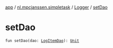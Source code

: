 [app](../../index.md) / [nl.mpcjanssen.simpletask](../index.md) / [Logger](index.md) / [setDao](.)

# setDao

`fun setDao(dao: `[`LogItemDao`](../../nl.mpcjanssen.simpletask.dao.gen/-log-item-dao/index.md)`): `[`Unit`](https://kotlinlang.org/api/latest/jvm/stdlib/kotlin/-unit/index.html)